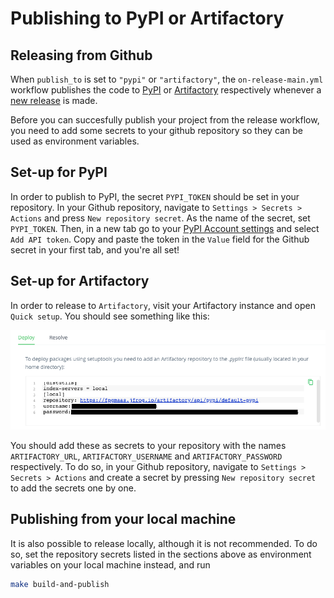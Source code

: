 # Publishing to PyPI or Artifactory

## Releasing from Github

When `publish_to` is set to `"pypi"` or `"artifactory"`, the
`on-release-main.yml` workflow publishes the code to
[PyPI](https://pypi.org) or [Artifactory](https://jfrog.com/artifactory)
respectively whenever a [new release](./cicd.md#how-to-trigger-a-release) is made.

Before you can succesfully publish your project from the release workflow, you need to add some secrets to your github repository so
they can be used as environment variables.

## Set-up for PyPI

In order to publish to PyPI, the secret `PYPI_TOKEN` should be set in
your repository. In your Github repository, navigate to
`Settings > Secrets > Actions` and press `New repository secret`. As the
name of the secret, set `PYPI_TOKEN`. Then, in a new tab go to your
[PyPI Account settings](https://pypi.org/manage/account/) and select
`Add API token`. Copy and paste the token in the `Value`
field for the Github secret in your first tab, and you're all set!

## Set-up for Artifactory

In order to release to `Artifactory`, visit your Artifactory
instance and open `Quick setup`. You should see something like this:

![image](../static/artifactory.png)

You should add these as secrets to your repository with the names
`ARTIFACTORY_URL`, `ARTIFACTORY_USERNAME` and `ARTIFACTORY_PASSWORD`
respectively. To do so, in your Github repository, navigate to
`Settings > Secrets > Actions` and create a secret by pressing
`New repository secret` to add the secrets one by one.

## Publishing from your local machine

It is also possible to release locally, although it is not recommended.
To do so, set the repository secrets listed in the sections above as
environment variables on your local machine instead, and run

```bash
make build-and-publish
```
